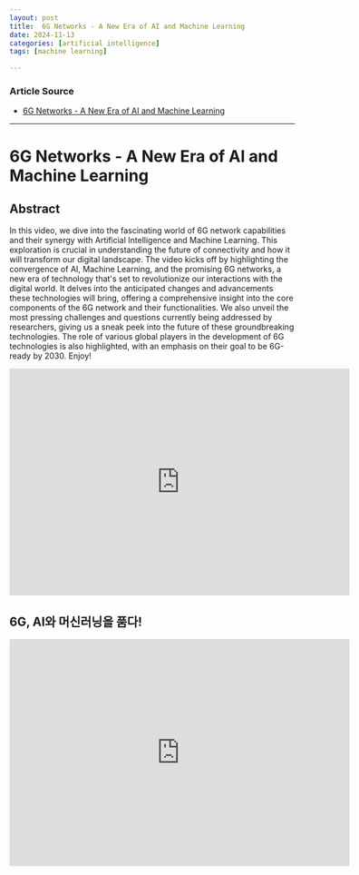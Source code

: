 ```yaml
---
layout: post
title:  6G Networks - A New Era of AI and Machine Learning
date: 2024-11-13
categories: [artificial intelligence]
tags: [machine learning]

---
```


### Article Source


* [6G Networks - A New Era of AI and Machine Learning](https://www.youtube.com/watch?v=DKL26WQl_Ro)

---



# 6G Networks - A New Era of AI and Machine Learning


## Abstract

In this video, we dive into the fascinating world of 6G network capabilities and their synergy with Artificial Intelligence and Machine Learning. This exploration is crucial in understanding the future of connectivity and how it will transform our digital landscape.
The video kicks off by highlighting the convergence of AI, Machine Learning, and the promising 6G networks, a new era of technology that's set to revolutionize our interactions with the digital world. It delves into the anticipated changes and advancements these technologies will bring, offering a comprehensive insight into the core components of the 6G network and their functionalities.
We also unveil the most pressing challenges and questions currently being addressed by researchers, giving us a sneak peek into the future of these groundbreaking technologies.
The role of various global players in the development of 6G technologies is also highlighted, with an emphasis on their goal to be 6G-ready by 2030.
Enjoy!


<iframe width="600" height="400" src="https://www.youtube.com/embed/DKL26WQl_Ro?si=hH9DD5RA6jSLYmMP" title="YouTube video player" frameborder="0" allow="accelerometer; autoplay; clipboard-write; encrypted-media; gyroscope; picture-in-picture; web-share" referrerpolicy="strict-origin-when-cross-origin" allowfullscreen></iframe>

## 6G, AI와 머신러닝을 품다!

<iframe width="600" height="400" src="https://www.youtube.com/embed/4XD-0Stra2A?si=5tjPLyZD7F-KHzYs" title="YouTube video player" frameborder="0" allow="accelerometer; autoplay; clipboard-write; encrypted-media; gyroscope; picture-in-picture; web-share" referrerpolicy="strict-origin-when-cross-origin" allowfullscreen></iframe>